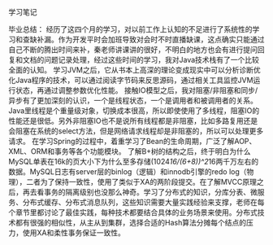学习笔记


毕业总结： 经历了这四个月的学习，对以前工作上认知的不足进行了系统性的学习和查缺补漏。作为开发平时会加班导致对会时不时直播缺课，这点确实只能通过自己不断的腾出时间来补，秦老师讲课讲的很好，不明白的地方也会有进行提问回复和文档的问题记录处理，经过这些时间的学习，我对Java技术栈有了一个比较全面的认知。
学习JVM之后，它从书本上高深的理论变成现实中可以分析诊断优化Java程序的技术，可以通过阅读字节码来反思源码，通过相关工具监控JVM运行状态，再通过调整参数优化性能。
接触IO模型之后，我对阻塞/非阻塞和同步/异步有了更加深刻的认识，一个是线程状态，一个是调用者和被调用者的关系。Java里线程是个重量级对象，切换成本很高，所以即使使用了多线程，阻塞IO的性能还是很低。另外非阻塞IO也不是说所有线程都是非阻塞，比如多路复用还是会阻塞在系统的select方法，但是网络请求线程却是非阻塞的，所以可以处理更多请求。
在学习Spring的过程中，着重学习了Bean的生命周期，广泛了解AOP、XML、ORM和事务等各个功能模块。
了解B+树的结构之后，终于明白为什么MySQL单表在16k的页大小下为什么至多存储(1024*16/(6+8))^2*16两千万左右的数据。MySQL日志有server层的binlog（逻辑）和innodb引擎的redo log（物理），二者为了保持一致性，使用了类似于XA的两阶段提交。在了解MVCC原理之后，再去看事务的隔离级别也没那么神奇。学习了分布式的知识，分库分表、微服务、分布式缓存、分布式消息队列，这些知识需要大量实践经验来支撑，老师在每个章节里都讨论了最佳实践，每种技术都要结合具体的业务场景来使用。分布式技术都有很强的相似性，从主从到集群，选择合适的Hash算法分摊每个结点的压力，使用XA和柔性事务保证一致性。